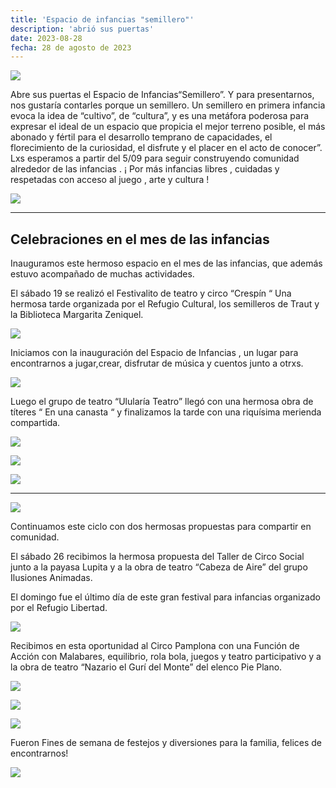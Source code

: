 ```yaml
---
title: 'Espacio de infancias "semillero"'
description: 'abrió sus puertas'
date: 2023-08-28
fecha: 28 de agosto de 2023
---
```


![](/assets/images/2023-08-28-espacio-de-infancias/SJH8hw5p2.jpg)

 Abre sus puertas el Espacio de Infancias“Semillero”. Y para presentarnos, nos gustaría contarles porque un semillero.
 Un semillero en primera infancia evoca la idea de “cultivo”, de “cultura”, y es una metáfora poderosa para expresar el ideal de un espacio que propicia el mejor terreno posible, el más abonado y fértil para el desarrollo temprano de capacidades, el florecimiento de la curiosidad, el disfrute y el placer en el acto de conocer”.   Lxs esperamos a partir del 5/09 para seguir construyendo comunidad alrededor de las infancias . ¡ Por más infancias libres , cuidadas y respetadas con acceso al juego , arte y cultura !

![](/assets/images/2023-08-28-espacio-de-infancias/ByL1avca3.jpg)

---

## Celebraciones en el mes de las infancias

Inauguramos este hermoso espacio en el mes de las infancias, que además estuvo acompañado de muchas actividades.

El sábado 19 se realizó el Festivalito  de teatro y circo “Crespín “ Una hermosa tarde organizada por  el Refugio Cultural, los semilleros de Traut y la Biblioteca Margarita Zeniquel.

![](/assets/images/2023-08-28-espacio-de-infancias/HkEgFu9ph.jpg)

Iniciamos con la inauguración del Espacio de Infancias , un lugar para encontrarnos a jugar,crear, disfrutar de música y cuentos junto a otrxs. 

![](/assets/images/2023-08-28-espacio-de-infancias/B16-Ldc62.jpg)

Luego el grupo de teatro “Ulularía Teatro” llegó con una hermosa obra de títeres “ En una canasta “ y finalizamos la tarde con una riquísima merienda compartida.

![](/assets/images/2023-08-28-espacio-de-infancias/S1slhu5a2.jpg)

![](/assets/images/2023-08-28-espacio-de-infancias/HJF1au9pn.jpg)

![](/assets/images/2023-08-28-espacio-de-infancias/SkeqxYcan.jpg)

---

![](/assets/images/2023-08-28-espacio-de-infancias/HJkukY9ah.jpg)

Continuamos este ciclo con dos hermosas propuestas para compartir en comunidad. 

El sábado 26 recibimos la hermosa propuesta del Taller de Circo Social junto a la payasa Lupita y a la obra de teatro “Cabeza de Aire” del grupo Ilusiones Animadas. 

El domingo fue el último día de este gran festival para infancias organizado por el Refugio Libertad.

![](/assets/images/2023-08-28-espacio-de-infancias/HJSKbKcpn.jpg)

Recibimos en esta oportunidad al Circo Pamplona con una Función de Acción con Malabares, equilibrio, rola bola, juegos y teatro participativo y a la obra de teatro “Nazario el Gurí del Monte” del elenco Pie Plano.

![](/assets/images/2023-08-28-espacio-de-infancias/rJncSKqp3.jpg)

![](/assets/images/2023-08-28-espacio-de-infancias/SkJsrFcT2.jpg)

![](/assets/images/2023-08-28-espacio-de-infancias/BJGoHYqa2.jpg)

Fueron Fines de semana de festejos y diversiones para la familia, felices de encontrarnos!

![](/assets/images/2023-08-28-espacio-de-infancias/rJrgPKcT3.jpg)
